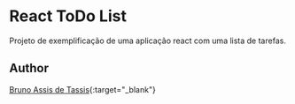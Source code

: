 # React ToDo List
Projeto de exemplificação de uma aplicação react com uma lista de tarefas.

## Author
[Bruno Assis de Tassis](https://www.linkedin.com/in/bruno-assis-de-tassis-93b7a450/){:target="_blank"}

